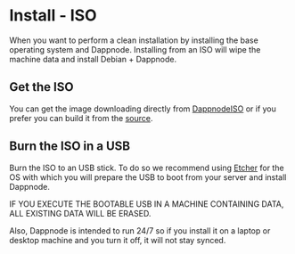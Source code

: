 # Install - ISO

When you want to perform a clean installation by installing the base operating system and Dappnode. Installing from an ISO will wipe the machine data and install Debian + Dappnode.

## Get the ISO

You can get the image downloading directly from [DappnodeISO](https://github.com/dappnode/Dappnode/releases) or if you prefer you can build it from the [source](https://github.com/dappnode/Dappnode#install-dappnode-with-iso).

## Burn the ISO in a USB

Burn the ISO to an USB stick. To do so we recommend using [Etcher](https://www.balena.io/etcher/) for the OS with which you will prepare the USB to boot from your server and install Dappnode.

IF YOU EXECUTE THE BOOTABLE USB IN A MACHINE CONTAINING DATA, ALL EXISTING DATA WILL BE ERASED.

Also, Dappnode is intended to run 24/7 so if you install it on a laptop or desktop machine and you turn it off, it will not stay synced.
